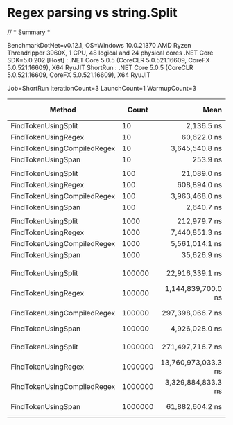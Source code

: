 # Regex parsing vs string.Split

// * Summary *

BenchmarkDotNet=v0.12.1, OS=Windows 10.0.21370
AMD Ryzen Threadripper 3960X, 1 CPU, 48 logical and 24 physical cores
.NET Core SDK=5.0.202
  [Host]   : .NET Core 5.0.5 (CoreCLR 5.0.521.16609, CoreFX 5.0.521.16609), X64 RyuJIT
  ShortRun : .NET Core 5.0.5 (CoreCLR 5.0.521.16609, CoreFX 5.0.521.16609), X64 RyuJIT

Job=ShortRun  IterationCount=3  LaunchCount=1
WarmupCount=3

|                      Method |   Count |                Mean |               Error |           StdDev |    Ratio | RatioSD |      Gen 0 |     Gen 1 | Gen 2 |   Allocated |
|---------------------------- |-------- |--------------------:|--------------------:|-----------------:|---------:|--------:|-----------:|----------:|------:|------------:|
|         FindTokenUsingSplit |      10 |          2,136.5 ns |           556.24 ns |         30.49 ns |     1.00 |    0.00 |     0.4997 |         - |     - |      4200 B |
|         FindTokenUsingRegex |      10 |         60,622.0 ns |        13,658.34 ns |        748.66 ns |    28.38 |    0.59 |     0.8545 |         - |     - |      7232 B |
| FindTokenUsingCompiledRegex |      10 |      3,645,540.8 ns |       207,712.90 ns |     11,385.45 ns | 1,706.54 |   22.38 |          - |         - |     - |     23889 B |
|          FindTokenUsingSpan |      10 |            253.9 ns |            83.03 ns |          4.55 ns |     0.12 |    0.00 |          - |         - |     - |           - |
|                             |         |                     |                     |                  |          |         |            |           |       |             |
|         FindTokenUsingSplit |     100 |         21,089.0 ns |         4,055.07 ns |        222.27 ns |     1.00 |    0.00 |     5.4932 |         - |     - |     45960 B |
|         FindTokenUsingRegex |     100 |        608,894.0 ns |        46,578.96 ns |      2,553.15 ns |    28.88 |    0.42 |     2.9297 |         - |     - |     32433 B |
| FindTokenUsingCompiledRegex |     100 |      3,963,468.0 ns |     1,740,793.18 ns |     95,418.75 ns |   187.94 |    3.78 |     3.9063 |         - |     - |     49121 B |
|          FindTokenUsingSpan |     100 |          2,640.7 ns |           130.89 ns |          7.17 ns |     0.13 |    0.00 |          - |         - |     - |           - |
|                             |         |                     |                     |                  |          |         |            |           |       |             |
|         FindTokenUsingSplit |    1000 |        212,979.7 ns |        63,438.36 ns |      3,477.27 ns |     1.00 |    0.00 |    55.4199 |         - |     - |    463560 B |
|         FindTokenUsingRegex |    1000 |      7,440,851.3 ns |     2,543,997.79 ns |    139,445.10 ns |    34.95 |    1.17 |    31.2500 |         - |     - |    284440 B |
| FindTokenUsingCompiledRegex |    1000 |      5,561,014.1 ns |       416,469.03 ns |     22,828.07 ns |    26.11 |    0.40 |    31.2500 |   15.6250 |     - |    301136 B |
|          FindTokenUsingSpan |    1000 |         35,626.9 ns |        11,393.58 ns |        624.52 ns |     0.17 |    0.01 |          - |         - |     - |           - |
|                             |         |                     |                     |                  |          |         |            |           |       |             |
|         FindTokenUsingSplit |  100000 |     22,916,339.1 ns |     5,032,672.72 ns |    275,857.77 ns |     1.00 |    0.00 |  5531.2500 |         - |     - |  46400000 B |
|         FindTokenUsingRegex |  100000 |  1,144,839,700.0 ns |   361,866,184.96 ns | 19,835,106.66 ns |    49.97 |    1.40 |  3000.0000 |         - |     - |  28009080 B |
| FindTokenUsingCompiledRegex |  100000 |    297,398,066.7 ns |     7,091,392.16 ns |    388,703.13 ns |    12.98 |    0.16 |  3000.0000 |         - |     - |  28026584 B |
|          FindTokenUsingSpan |  100000 |      4,926,028.0 ns |     1,489,889.61 ns |     81,665.88 ns |     0.22 |    0.01 |          - |         - |     - |           - |
|                             |         |                     |                     |                  |          |         |            |           |       |             |
|         FindTokenUsingSplit | 1000000 |    271,497,716.7 ns |   127,153,540.28 ns |  6,969,714.60 ns |     1.00 |    0.00 | 64500.0000 |         - |     - | 543200000 B |
|         FindTokenUsingRegex | 1000000 | 13,760,973,033.3 ns | 1,731,268,294.37 ns | 94,896,657.12 ns |    50.71 |    1.61 | 34000.0000 | 1000.0000 |     - | 287211592 B |
| FindTokenUsingCompiledRegex | 1000000 |  3,329,884,833.3 ns | 1,044,754,410.65 ns | 57,266,514.61 ns |    12.27 |    0.16 | 34000.0000 |         - |     - | 287228232 B |
|          FindTokenUsingSpan | 1000000 |     61,882,604.2 ns |    34,437,680.33 ns |  1,887,645.46 ns |     0.23 |    0.01 |          - |         - |     - |       158 B |